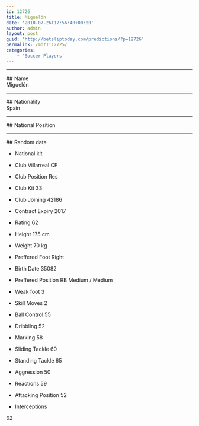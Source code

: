 ```yaml
---
id: 12726
title: Miguelón
date: '2010-07-26T17:56:40+00:00'
author: admin
layout: post
guid: 'http://betsliptoday.com/predictions/?p=12726'
permalink: /mbt1112725/
categories:
    - 'Soccer Players'
---
```


- - - - - -

\## Name  
 Miguelón

- - - - - -

\## Nationality  
 Spain

- - - - - -

\## National Position

- - - - - -

\## Random data

- National kit
- Club
 Villarreal CF

- Club Position
 Res

- Club Kit
 33

- Club Joining
 42186

- Contract Expiry
 2017

- Rating
 62

- Height
 175 cm

- Weight
 70 kg

- Preffered Foot
 Right

- Birth Date
 35082

- Preffered Position
 RB Medium / Medium

- Weak foot
 3

- Skill Moves
 2

- Ball Control
 55

- Dribbling
 52

- Marking
 58

- Sliding Tackle
 60

- Standing Tackle
 65

- Aggression
 50

- Reactions
 59

- Attacking Position
 52

- Interceptions

 62